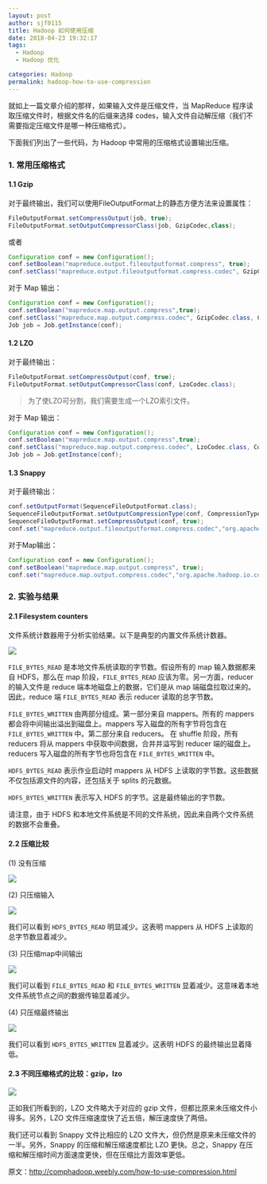 ```yaml
---
layout: post
author: sjf0115
title: Hadoop 如何使用压缩
date: 2018-04-23 19:32:17
tags:
  - Hadoop
  - Hadoop 优化

categories: Hadoop
permalink: hadoop-how-to-use-compression
---
```


就如上一篇文章介绍的那样，如果输入文件是压缩文件，当 MapReduce 程序读取压缩文件时，根据文件名的后缀来选择 codes，输入文件自动解压缩（我们不需要指定压缩文件是哪一种压缩格式）。

下面我们列出了一些代码，为 Hadoop 中常用的压缩格式设置输出压缩。

### 1. 常用压缩格式
#### 1.1 Gzip

对于最终输出，我们可以使用FileOutputFormat上的静态方便方法来设置属性：
```java
FileOutputFormat.setCompressOutput(job, true);
FileOutputFormat.setOutputCompressorClass(job, GzipCodec,class);
```
或者
```java
Configuration conf = new Configuration();
conf.setBoolean("mapreduce.output.fileoutputformat.compress", true);
conf.setClass("mapreduce.output.fileoutputformat.compress.codec", GzipCodec.class, CompressionCodec.class);
```
对于 Map 输出：
```java
Configuration conf = new Configuration();
conf.setBoolean("mapreduce.map.output.compress",true);
conf.setClass("mapreduce.map.output.compress.codec", GzipCodec.class, CompressionCodec.class);
Job job = Job.getInstance(conf);
```

#### 1.2 LZO

对于最终输出：
```java
FileOutputFormat.setCompressOutput(conf, true);
FileOutputFormat.setOutputCompressorClass(conf, LzoCodec.class);
```
> 为了使LZO可分割，我们需要生成一个LZO索引文件。

对于 Map 输出：
```java
Configuration conf = new Configuration();
conf.setBoolean("mapreduce.map.output.compress",true);
conf.setClass("mapreduce.map.output.compress.codec", LzoCodec.class, CompressionCodec.class);
Job job = Job.getInstance(conf);
```

#### 1.3 Snappy

对于最终输出：
```java
conf.setOutputFormat(SequenceFileOutputFormat.class);
SequenceFileOutputFormat.setOutputCompressionType(conf, CompressionType.BLOCK);
SequenceFileOutputFormat.setCompressOutput(conf, true);
conf.set("mapreduce.output.fileoutputformat.compress.codec","org.apache.hadoop.io.compress.SnappyCodec");
```
对于Map输出：
```java
Configuration conf = new Configuration();
conf.setBoolean("mapreduce.map.output.compress", true);
conf.set("mapreduce.map.output.compress.codec","org.apache.hadoop.io.compress.SnappyCodec");
```
### 2. 实验与结果

#### 2.1 Filesystem counters

文件系统计数器用于分析实验结果。以下是典型的内置文件系统计数器。

![](https://github.com/sjf0115/PubLearnNotes/blob/master/image/Hadoop/hadoop-how-to-use-compression-1.png?raw=true)

`FILE_BYTES_READ` 是本地文件系统读取的字节数。假设所有的 map 输入数据都来自 HDFS，那么在 map 阶段，`FILE_BYTES_READ` 应该为零。另一方面，reducer 的输入文件是 reduce 端本地磁盘上的数据，它们是从 map 端磁盘拉取过来的。因此，reduce 端 `FILE_BYTES_READ` 表示 reducer 读取的总字节数。

`FILE_BYTES_WRITTEN` 由两部分组成。第一部分来自 mappers。所有的 mappers 都会将中间输出溢出到磁盘上。mappers 写入磁盘的所有字节将包含在 `FILE_BYTES_WRITTEN` 中。第二部分来自 reducers。 在 shuffle 阶段，所有 reducers 将从 mappers 中获取中间数据，合并并溢写到 reducer 端的磁盘上。reducers 写入磁盘的所有字节也将包含在 `FILE_BYTES_WRITTEN` 中。

`HDFS_BYTES_READ` 表示作业启动时 mappers 从 HDFS 上读取的字节数。这些数据不仅包括源文件的内容，还包括关于 splits 的元数据。

`HDFS_BYTES_WRITTEN` 表示写入 HDFS 的字节。这是最终输出的字节数。

请注意，由于 HDFS 和本地文件系统是不同的文件系统，因此来自两个文件系统的数据不会重叠。

#### 2.2 压缩比较

(1) 没有压缩

![](https://github.com/sjf0115/PubLearnNotes/blob/master/image/Hadoop/hadoop-how-to-use-compression-2.png?raw=true)

(2) 只压缩输入

![](https://github.com/sjf0115/PubLearnNotes/blob/master/image/Hadoop/hadoop-how-to-use-compression-3.png?raw=true)

我们可以看到 `HDFS_BYTES_READ` 明显减少。这表明 mappers 从 HDFS 上读取的总字节数显着减少。

(3) 只压缩map中间输出

![](https://github.com/sjf0115/PubLearnNotes/blob/master/image/Hadoop/hadoop-how-to-use-compression-4.png?raw=true)

我们可以看到 `FILE_BYTES_READ` 和 `FILE_BYTES_WRITTEN` 显着减少。这意味着本地文件系统节点之间的数据传输显着减少。

(4) 只压缩最终输出

![](https://github.com/sjf0115/PubLearnNotes/blob/master/image/Hadoop/hadoop-how-to-use-compression-5.png?raw=true)

我们可以看到 `HDFS_BYTES_WRITTEN` 显着减少。这表明 HDFS 的最终输出显着降低。

#### 2.3 不同压缩格式的比较：gzip，lzo

![](https://github.com/sjf0115/PubLearnNotes/blob/master/image/Hadoop/hadoop-how-to-use-compression-6.png?raw=true)

正如我们所看到的，LZO 文件略大于对应的 gzip 文件，但都比原来未压缩文件小得多。另外，LZO 文件压缩速度快了近五倍，解压速度快了两倍。

我们还可以看到 Snappy 文件比相应的 LZO 文件大，但仍然是原来未压缩文件的一半。另外，Snappy 的压缩和解压缩速度都比 LZO 更快。总之，Snappy 在压缩和解压缩时间方面速度更快，但在压缩比方面效率更低。

原文：http://comphadoop.weebly.com/how-to-use-compression.html
